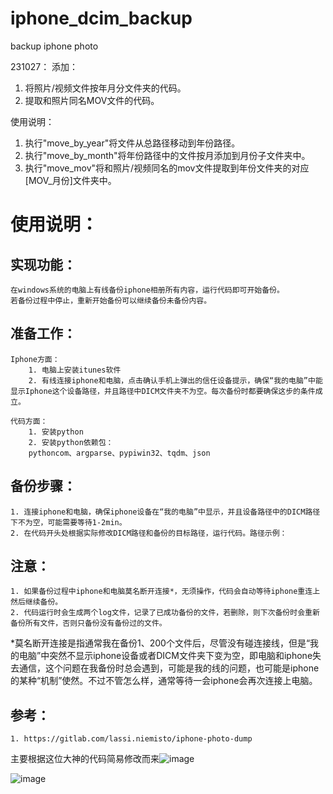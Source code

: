 # iphone_dcim_backup
backup iphone photo

231027： 
添加：
1. 将照片/视频文件按年月分文件夹的代码。
2. 提取和照片同名MOV文件的代码。

使用说明：
1. 执行"move_by_year"将文件从总路径移动到年份路径。
2. 执行"move_by_month"将年份路径中的文件按月添加到月份子文件夹中。
3. 执行"move_mov"将和照片/视频同名的mov文件提取到年份文件夹的对应[MOV_月份]文件夹中。



# 使用说明：
## 实现功能：
	在windows系统的电脑上有线备份iphone相册所有内容，运行代码即可开始备份。
	若备份过程中停止，重新开始备份可以继续备份未备份内容。

## 准备工作：
	Iphone方面：
		1. 电脑上安装itunes软件
		2. 有线连接iphone和电脑，点击确认手机上弹出的信任设备提示，确保“我的电脑”中能显示Iphone这个设备路径，并且路径中DICM文件夹不为空。每次备份时都要确保这步的条件成立。
	
	代码方面：
		1. 安装python
		2. 安装python依赖包：
		pythoncom、argparse、pypiwin32、tqdm、json
	
## 备份步骤：
	1. 连接iphone和电脑，确保iphone设备在“我的电脑”中显示，并且设备路径中的DICM路径下不为空，可能需要等待1-2min。
	2. 在代码开头处根据实际修改DICM路径和备份的目标路径，运行代码。路径示例：
	
	
## 注意：
	1. 如果备份过程中iphone和电脑莫名断开连接*，无须操作，代码会自动等待iphone重连上然后继续备份。
	2. 代码运行时会生成两个log文件，记录了已成功备份的文件，若删除，则下次备份时会重新备份所有文件，否则只备份没有备份过的文件。
	
*莫名断开连接是指通常我在备份1、200个文件后，尽管没有碰连接线，但是“我的电脑”中突然不显示iphone设备或者DICM文件夹下变为空，即电脑和iphone失去通信，这个问题在我备份时总会遇到，可能是我的线的问题，也可能是iphone的某种“机制”使然。不过不管怎么样，通常等待一会iphone会再次连接上电脑。

## 参考：
	1. https://gitlab.com/lassi.niemisto/iphone-photo-dump
主要根据这位大神的代码简易修改而来![image](https://github.com/Li-Mingshuang/iphone_dcim_backup/assets/71756865/97611749-042f-4fdc-a8e8-3f68fd74f727)


![image](https://user-images.githubusercontent.com/71756865/210072452-db101dcb-d0d3-45d0-8d59-e28d03d2fdd1.png)
